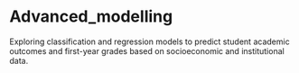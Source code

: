 # Advanced_modelling
Exploring classification and regression models to predict student academic outcomes and first-year grades based on socioeconomic and institutional data.
